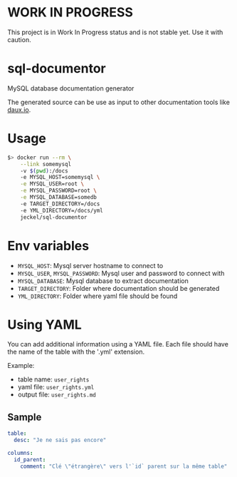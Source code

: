 # WORK IN PROGRESS #

This project is in Work In Progress status and is not stable yet. Use it with caution.

# sql-documentor
MySQL database documentation generator

The generated source can be use as input to other documentation tools like [daux.io](https://daux.io).

# Usage

```bash
$> docker run --rm \
    --link somemysql
    -v $(pwd):/docs
    -e MYSQL_HOST=somemysql \
    -e MYSQL_USER=root \
    -e MYSQL_PASSWORD=root \
    -e MYSQL_DATABASE=somedb
    -e TARGET_DIRECTORY=/docs
    -e YML_DIRECTORY=/docs/yml
    jeckel/sql-documentor
```

# Env variables

- `MYSQL_HOST`: Mysql server hostname to connect to
- `MYSQL_USER`, `MYSQL_PASSWORD`: Mysql user and password to connect with
- `MYSQL_DATABASE`: Mysql database to extract documentation
- `TARGET_DIRECTORY`: Folder where documentation should be generated
- `YML_DIRECTORY`: Folder where yaml file should be found


# Using YAML

You can add additional information using a YAML file. Each file should have the name of the table with the '.yml' extension.

Example:
- table name: `user_rights`
- yaml file: `user_rights.yml`
- output file: `user_rights.md`

## Sample

```yaml
table:
  desc: "Je ne sais pas encore"

columns:
  id_parent:
    comment: "Clé \"étrangère\" vers l'`id` parent sur la même table"
```


